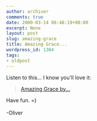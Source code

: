 ```yaml
---
author: archiver
comments: true
date: 2000-03-14 06:48:19+00:00
excerpt: None
layout: post
slug: amazing-grace
title: Amazing Grace...
wordpress_id: 1304
tags:
- oldpost
---
```


Listen to this... I know you'll love it:<blockquote><a href=http://www.oliverweb.com/stuff/amazinggrace.mp3>Amazing Grace by...</a></blockquote>Have fun. =)<br /><br />-Oliver